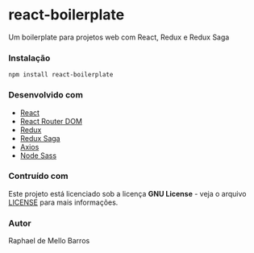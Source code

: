 # react-boilerplate
Um boilerplate para projetos web com React, Redux e Redux Saga

### Instalação
```
npm install react-boilerplate
```

### Desenvolvido com
- [React](https://reactjs.org/)
- [React Router DOM](https://reacttraining.com/react-router/)
- [Redux](https://redux.js.org/)
- [Redux Saga](https://redux-saga.js.org/)
- [Axios](https://github.com/axios/axios)
- [Node Sass](https://github.com/sass/node-sass)

### Contruído com
Este projeto está licenciado sob a licença **GNU License** - veja o arquivo [LICENSE](LICENSE) para mais informações.

### Autor
Raphael de Mello Barros